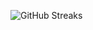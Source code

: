 ![GitHub Streaks](https://github-streaks-mqc9.onrender.com/streak/happilli/image?theme=midnight&cache_bust=1743160586&lang=ja)
